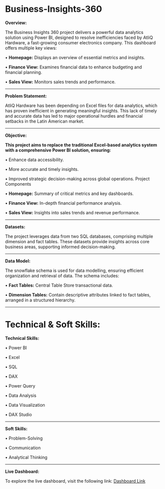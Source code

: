 # Business-Insights-360


**Overview:**

The Business Insights 360 project delivers a powerful data analytics solution using Power BI, designed to resolve inefficiencies faced by AtliQ Hardware, a fast-growing consumer electronics company. This dashboard offers multiple key views:

•	**Homepage:** Displays an overview of essential metrics and insights.

•	**Finance View:** Examines financial data to enhance budgeting and financial planning.

•	**Sales View:** Monitors sales trends and performance.

________________________________________

**Problem Statement:**


AtliQ Hardware has been depending on Excel files for data analytics, which has proven inefficient in generating meaningful insights. This lack of timely and accurate data has led to major operational hurdles and financial setbacks in the Latin American market.
________________________________________

**Objective:**


**This project aims to replace the traditional Excel-based analytics system with a comprehensive Power BI solution, ensuring:**

•	Enhance data accessibility.

•	More accurate and timely insights.

•	Improved strategic decision-making across global operations.
Project Components

  •	**Homepage:** Summary of critical metrics and key dashboards.

  •	**Finance View:** In-depth financial performance analysis.

  •	**Sales View:** Insights into sales trends and revenue performance.

  ________________________________________
  
**Datasets:**


The project leverages data from two SQL databases, comprising multiple dimension and fact tables. These datasets provide insights across core business areas, supporting informed decision-making.
________________________________________

**Data Model:**


The snowflake schema is used for data modelling, ensuring efficient organization and retrieval of data. The schema includes:

•	**Fact Tables:** Central Table Store transactional data.

•	**Dimension Tables:** Contain descriptive attributes linked to fact tables, arranged in a structured hierarchy.
________________________________________
   
**Technical & Soft Skills:**
============================

**Technical Skills:**


•	Power BI

•	Excel

•	SQL

•	DAX

•	Power Query

•	Data Analysis

•	Data Visualization

•	DAX Studio
________________________________________

**Soft Skills:**


•	Problem-Solving

•	Communication

•	Analytical Thinking
________________________________________

**Live Dashboard:**

To explore the live dashboard, visit the following link: [Dashboard Link](https://app.powerbi.com/view?r=eyJrIjoiZjkzYjAzOTQtNGZkMS00Mzc1LWFhZjYtN2NkM2Y4OTI4NDUxIiwidCI6ImM2ZTU0OWIzLTVmNDUtNDAzMi1hYWU5LWQ0MjQ0ZGM1YjJjNCJ9)


